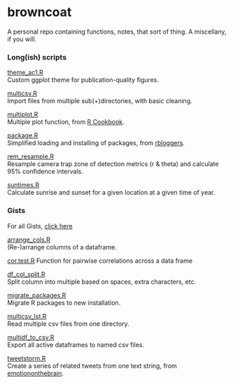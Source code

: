 # browncoat
A personal repo containing functions, notes, that sort of thing. A miscellany, if you will.  

### Long(ish) scripts

[theme_ac1.R](https://github.com/arcaravaggi/browncoat/blob/master/theme_ac1.R)  
Custom ggplot theme for publication-quality figures.  

[multicsv.R](https://github.com/arcaravaggi/browncoat/blob/master/multicsv.R)  
Import files from multiple sub(+)directories, with basic cleaning.  

[multiplot.R](https://github.com/arcaravaggi/browncoat/blob/master/multiplot.R)   
Multiple plot function, from [R Cookbook](http://www.cookbook-r.com/Graphs/Multiple_graphs_on_one_page_(ggplot2)/).  

[package.R](https://github.com/arcaravaggi/browncoat/blob/master/package.R)  
Simplified loading and installing of packages, from [rbloggers](https://www.r-bloggers.com/function-to-simplify-loading-and-installing-packages/).  

[rem_resample.R](https://github.com/arcaravaggi/browncoat/blob/master/rem_resample.R)  
Resample camera trap zone of detection metrics (r & theta) and calculate 95% confidence intervals.  

[suntimes.R](https://github.com/arcaravaggi/browncoat/blob/master/suntimes.R)  
Calculate sunrise and sunset for a given location at a given time of year.  

### Gists  

For all Gists, [click here](https://gist.github.com/arcaravaggi)  

[arrange_cols.R](https://gist.github.com/arcaravaggi/38d9739380a08464e990427ba5222356)  
(Re-)arrange columns of a dataframe.

[cor.test.R](https://gist.github.com/arcaravaggi/004979408be4116505a49bd1d4c6e298)
Function for pairwise correlations across a data frame

[df_col_split.R](https://gist.github.com/arcaravaggi/05a1b15fa67a74ba9f0b0614f9a8281c)  
Split column into multiple based on spaces, extra characters, etc.  

[migrate_packages.R](https://gist.github.com/arcaravaggi/20acc42e3e245cc268a95269de024b2d)  
Migrate R packages to new installation.  

[multicsv_lst.R](https://gist.github.com/arcaravaggi/1abb4e19a20263b85cd7e488acd94ceb)  
Read multiple csv files from one directory.  

[multidf_to_csv.R](https://gist.github.com/arcaravaggi/eb7c1ab87a2dfd75aebfdf19757aeb63)  
Export all active dataframes to named csv files.  

[tweetstorm.R](https://gist.github.com/arcaravaggi/bd4b99a5f006c999e9290fbd73637ec8)  
Create a series of related tweets from one text string, from [emotiononthebrain](https://sites.tufts.edu/emotiononthebrain/2017/08/12/time-for-a-tweetstorm/).   

